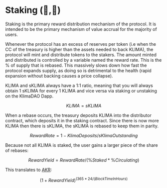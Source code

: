 # Staking (🌳,🌳)

Staking is the primary reward distribution mechanism of the protocol. It is intended to be the primary mechanism of value accrual for the majority of users.&#x20;

Whenever the protocol has an excess of reserves per token (i.e when the CC of the treasury is higher than the assets needed to back KLIMA), the protocol will mint and distribute tokens to the stakers. The amount minted and distributed is controlled by a variable named the reward rate. This is the % of supply that is rebased. This massively slows down how fast the protocol expands supply, as doing so is detrimental to the health (rapid expansion without backing causes a price collapse).

KLIMA and sKLIMA always have a 1:1 ratio, meaning that you will always obtain 1 sKLIMA for every 1 KLIMA and vice versa via staking or unstaking on the KlimaDAO Dapp.&#x20;

$$
KLIMA= sKLIMA
$$

When a rebase occurs, the treasury deposits KLIMA into the distributor contract, which deposits it in the staking contract. Since there is now more KLIMA then there is sKLIMA, the sKLIMA is rebased to keep them in parity.&#x20;

$$
Reward Rate=1-KlimaDeposits/sKlimaOutstanding
$$

Because not all KLIMA is staked, the user gains a larger piece of the share of rebases:&#x20;

$$
RewardYield = RewardRate/(\%Staked*\%Circulating)
$$

This translates to [AKR](../references/glossary.md#akr):

$$
(1+RewardYield)^{(365*24/(BlockTimeInHours)}
$$

